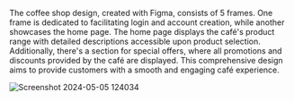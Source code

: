 The coffee shop design, created with Figma, consists of 5 frames.
One frame is dedicated to facilitating login and account creation,
while another showcases the home page. The home page displays the café's product range with detailed descriptions accessible upon product selection. Additionally,
there's a section for special offers, where all promotions and discounts provided by the café are displayed.
This comprehensive design aims to provide customers with a smooth and engaging café experience.

![Screenshot 2024-05-05 124034](https://github.com/manard/Coffee-UI-Project/assets/106376651/b91650ee-55dc-45dc-9e9e-05d6588009dd)
